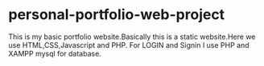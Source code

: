 # personal-portfolio-web-project
This is my basic portfolio website.Basically this is a static website.Here we use HTML,CSS,Javascript and PHP. For LOGIN and Signin I use PHP and XAMPP mysql for database.
